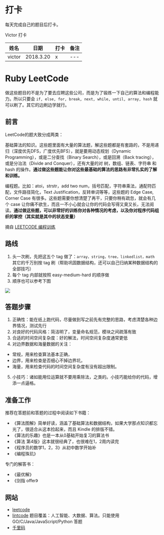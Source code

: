 # 打卡

每天完成自己的题目后打卡。

Victor 打卡

| 姓名 | 日期 | 打卡 | 备注
| --- | --- | --- | --- |
| victor | 2018.3.20 | x | --- |

# Ruby LeetCode

做这些题目的不是为了要去应聘这些公司，而是为了锻炼一下自己的算法和编程能力。所以只要会 `if, else, for, break, next, while, until, array, hash` 就可以刷了。其它的边刷边学就行。

## 前言

LeetCode的题大致分成两类：

基础算法的知识。这些题里面有大量的算法题，解这些题都是有套路的，不是用递归（深度优先DFS，广度优先BFS），就是要用动态规划（Dynamic Programming），或是二分查找（Binary Search），或是回溯（Back tracing），或是分治法（Divide and Conquer），还有大量的对 树，数组、链表、字符串 和 hash 的操作。**通过做这些题能让你对这些最基础的算法的思路有非常扎实的了解和训练。**

编程题。比如：atoi，strstr，add two num，括号匹配，字符串乘法，通配符匹配，文件路径简化，Text Justification，反转单词等等，这些题的 Edge Case, Corner Case 有很多。这些题需要你想清楚了再干，只要你稍有疏忽，就会有几个 case 让你痛不欲生，而且一不小心就会让你的代码会写得又臭又长，无法阅读。**通过做这些题，可以非常好的训练你对各种情况的考虑，以及你对程序代码组织的掌控（其实就是其中的状态变量）**

摘自 [LEETCODE 编程训练](https://coolshell.cn/articles/12052.html)

## 路线

1. 头一次刷，先把这五个 tag 做了：`array，string，tree，linkedlist，math` 其它的千万别按 tag 刷（帮助巩固数据结构，还可以自己归纳某种数据结构的全部技巧）
2. 每个 tag 内部就按照 easy-medium-hard 的顺序做
3. 顺序也可以参考下图

![](https://pic2.zhimg.com/80/0281c7e9d5111554f9efd2b595cd017d_hd.jpg)

## 答题步骤

1. 正确性：能在纸上跑代码，尽量做到写之前先有完整的思路，考虑清楚各种边界情况，测试先行
2. 对良好的代码风格：简洁明了，变量命名规范，模块之间疏落有致
3. 合适的时间空间复杂度：好的解法，时间空间复杂度通常更低
4. 对边界数据和海量数据的关注：
  * 常规，用来检查算法基本正确，
  * 边界，用来检查是否细心不掉边界坑，
  * 海量，用来检查代码的时间空间复杂度有没有超出限制。
5. 小技巧：诸如能用位运算就不要用乘除法，之类的。小技巧能给你的代码，增添一点逼格。

## 准备工作

推荐在答题前和答题的过程中阅读如下书籍：

* 《算法图解》简单好读，涵盖了基础算法和数据结构，如果大学那点知识都忘光了，很适合从这本捡起来，而且 Kindle 的排版不错。
* 《算法的乐趣》也是一本从0基础开始复习的算法书
* 《算法 第4版》这本就很经典了，也很难在1，2周内读完
* 《程序员的数学1，2，3》从初中数学开始补
* 《编程珠玑》

专门的解答书：

* 《最优解》
* 《剑指 offer》

## 网站

* [leetcode](https://leetcode.com/)
* [lintcode](http://www.lintcode.com/) 题目覆盖：人工智能、大数据、算法。只能使用 GO/C/Java/JavaScript/Python 答题
* [千里码](http://www.qlcoder.com/)
